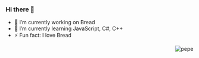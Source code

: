 ### Hi there 👋

- 🔭 I’m currently working on Bread
- 🌱 I’m currently learning JavaScript, C#, C++
- ⚡ Fun fact: I love Bread

<img alt="pepe" style="float: right; width: -50%; height: -50%" src="https://imgur.com/DbZEP4Y.png">
